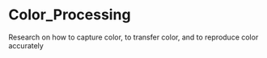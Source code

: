 # Color_Processing
Research on how to capture color, to transfer color, and to reproduce color accurately
